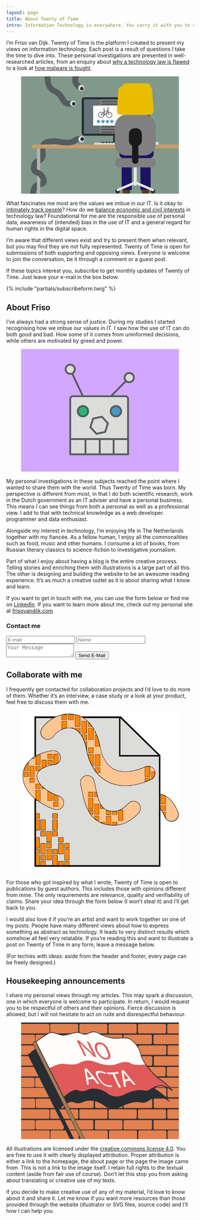 ```yaml
---
layout: page
title: About Twenty of Time
intro: Information Technology is everywhere. You carry it with you to communicate. Businesses use it to improve their supply chain. Your government uses it to make doing taxes easier (or so they say). IT brings our society a lot of value. At the same time, IT gives rise to human rights abuse and far-reaching surveillance on a scale not seen before.
---
```


I’m Friso van Dijk. Twenty of Time is the platform I created to present my views on information technology. Each post is a result of questions I take the time to dive into. These personal investigations are presented in well-researched articles, from an enquiry about <a href="{{site.url}}/2018/dead-european-cookie-law/" target="blank">why a technology law is flawed</a> to a look at <a href="{{site.url}}/2019/malware-analysis/">how malware is fought</a>.

<figure class="imgright">
    <img src="about1.png" alt="Internet surveillance">
</figure>

What fascinates me most are the values we imbue in our IT. Is it okay to <a href="/2018/surveillance-internet-business-model/">intimately track people</a>? How do we <a href="/2019/unjust-technology-legislation-3/">balance economic and civil interests</a> in technology law? Foundational for me are the responsible use of personal data, awareness of (intended) bias in the use of IT and a general regard for human rights in the digital space.

I’m aware that different views exist and try to present them when relevant, but you may find they are not fully represented. Twenty of Time is open for submissions of both supporting and opposing views. Everyone is welcome to join the conversation, be it through a comment or a guest post.

If these topics interest you, subscribe to get monthly updates of Twenty of Time. Just leave your e-mail in the box below.

{% include "partials/subscribeform.twig" %}

## About Friso

I’ve always had a strong sense of justice. During my studies I started recognising how we imbue our values in IT. I saw how the use of IT can do both good and bad. How some of it comes from uninformed decisions, while others are motivated by greed and power.

<figure class="imgleft">
    <img src="about2.png" alt="Internet surveillance">
</figure>

My personal investigations in these subjects reached the point where I wanted to share them with the world. Thus Twenty of Time was born. My perspective is different from most, in that I do both scientific research, work in the Dutch government as an IT adviser and have a personal business. This means I can see things from both a personal as well as a professional view. I add to that with technical knowledge as a web developer. programmer and data enthusiast.

Alongside my interest in technology, I’m enjoying life in The Netherlands together with my fiancée. As a fellow human, I enjoy all the commonalities such as food, music and other humans. I consume a lot of books, from Russian literary classics to science-fiction to investigative journalism.

Part of what I enjoy about having a blog is the entire creative process. Telling stories and enriching them with illustrations is a large part of all this. The other is designing and building the website to be an awesome reading experience. It’s as much a creative outlet as it is about sharing what I know and learn.

If you want to get in touch with me, you can use the form below or find me on <a href="https://www.linkedin.com/in/frisovandijk/" target="blank">LinkedIn</a>. If you want to learn more about me, check out my personal site at <a href="https://www.frisovandijk.com" target="blank">frisovandijk.com</a>

<form method="POST" class="page_email" action="https://formspree.io/mail@twentyoftime.com">
  <h3>Contact me</h3>
  <input type="email" name="email" placeholder="E-mail">
  <input type="text" name="name" placeholder="Name">
  <textarea name="message" placeholder="Your Message"></textarea>
  <button type="submit">Send E-Mail</button>
</form>

## Collaborate with me

I frequently get contacted for collaboration projects and I’d love to do more of them. Whether it’s an interview, a case study or a look at your product, feel free to discuss them with me.

<figure class="imgright">
    <img src="about3.png" alt="Internet surveillance">
</figure>

For those who got inspired by what I wrote, Twenty of Time is open to publications by guest authors. This includes those with opinions different from mine. The only requirements are relevance, quality and verifiability of claims. Share your idea through the form below (I won’t steal it) and I’ll get back to you.

I would also love it if you’re an artist and want to work together on one of my posts. People have many different views about how to express something as abstract as technology. It leads to very distinct results which somehow all feel very relatable. If you’re reading this and want to illustrate a post on Twenty of Time in any form, leave a message below.

(For techies with ideas: aside from the header and footer, every page can be freely designed.)

## Housekeeping announcements

I share my personal views through my articles. This may spark a discussion, one in which everyone is welcome to participate. In return, I would request you to be respectful of others and their opinions. Fierce discussion is allowed, but I will not hesitate to act on rude and disrespectful behaviour.

<figure class="imgleft">
    <img src="about4.png" alt="Internet surveillance">
</figure>

All illustrations are licensed under the <a href="https://creativecommons.org/licenses/by/4.0/" target="blank">creative commons license 4.0</a>. You are free to use it with clearly displayed attribution. Proper attribution is either a link to the homepage, the about page or the page the image came from. This is not a link to the image itself. I retain full rights to the textual content (aside from fair use of course). Don’t let this stop you from asking about translating or creative use of my texts.

If you decide to make creative use of any of my material, I’d love to know about it and share it. Let me know if you want more resources than those provided through the website (illustrator or SVG files, source code) and I’ll how I can help you.